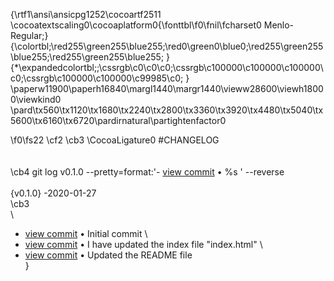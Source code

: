 {\rtf1\ansi\ansicpg1252\cocoartf2511
\cocoatextscaling0\cocoaplatform0{\fonttbl\f0\fnil\fcharset0 Menlo-Regular;}
{\colortbl;\red255\green255\blue255;\red0\green0\blue0;\red255\green255\blue255;\red255\green255\blue255;
}
{\*\expandedcolortbl;;\cssrgb\c0\c0\c0;\cssrgb\c100000\c100000\c100000\c0;\cssrgb\c100000\c100000\c99985\c0;
}
\paperw11900\paperh16840\margl1440\margr1440\vieww28600\viewh18000\viewkind0
\pard\tx560\tx1120\tx1680\tx2240\tx2800\tx3360\tx3920\tx4480\tx5040\tx5600\tx6160\tx6720\pardirnatural\partightenfactor0

\f0\fs22 \cf2 \cb3 \CocoaLigature0 #CHANGELOG\
\
\
\cb4 git log v0.1.0 --pretty=format:'- [view commit](http://github.com/<splu>/<Offizielles-Repository-Luc>/commit/%H) &bull; %s ' --reverse \
\
\{v0.1.0\} -2020-01-27\
\cb3 \
\
- [view commit](http://github.com/<splu>/<Offizielles-Repository-Luc>/commit/41d1141a8afb530e3a1750dc3aa50d9ddc33dd73) &bull; Initial commit \
- [view commit](http://github.com/<splu>/<Offizielles-Repository-Luc>/commit/f2ba35cb7c72e32f72e641c6109e2d711b54cb37) &bull; I have updated the index file "index.html" \
- [view commit](http://github.com/<splu>/<Offizielles-Repository-Luc>/commit/be72d58fda0df3ddd23385503b97b295dad54099) &bull; Updated the README file \
}